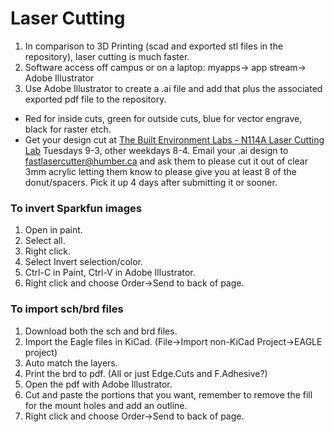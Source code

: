 # Laser Cutting
1. In comparison to 3D Printing (scad and exported stl files in the repository), laser cutting is much faster.
2. Software access off campus or on a laptop: myapps-> app stream-> Adobe Illustrator
3. Use Adobe Illustrator to create a .ai file and add that plus the associated exported pdf file to the repository.
- Red for inside cuts, green for outside cuts, blue for vector engrave, black for raster etch.
- Get your design cut at [The Built Environment Labs - N114A Laser Cutting Lab](https://designandbuiltlabs.simplybook.me/v2/#book/category/2/service/11/count/1/) Tuesdays 9-3, other weekdays 8-4. Email your .ai design to fastlasercutter@humber.ca and ask them to please cut it out of clear 3mm acrylic letting them know to please give you at least 8 of the donut/spacers. Pick it up 4 days after submitting it or sooner.   

### To invert Sparkfun images
1. Open in paint.
2. Select all.
3. Right click.
4. Select Invert selection/color.
5. Ctrl-C in Paint, Ctrl-V in Adobe Illustrator.
6. Right click and choose Order->Send to back of page.

### To import sch/brd files
1. Download both the sch and brd files.
2. Import the Eagle files in KiCad. (File->Import non-KiCad Project->EAGLE project)
3. Auto match the layers.
4. Print the brd to pdf. (All or just Edge.Cuts and F.Adhesive?)
5. Open the pdf with Adobe Illustrator.
6. Cut and paste the portions that you want, remember to remove the fill for the mount holes and add an outline.
7. Right click and choose Order->Send to back of page.
